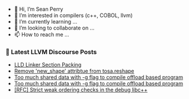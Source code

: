 - 👋 Hi, I’m Sean Perry
- 👀 I’m interested in compilers (c++, COBOL, llvm)
- 🌱 I’m currently learning ...
- 💞️ I’m looking to collaborate on ...
- 📫 How to reach me ...

<!---
s66perry/s66perry is a ✨ special ✨ repository because its `README.md` (this file) appears on your GitHub profile.
You can click the Preview link to take a look at your changes.
--->
### 📕 Latest LLVM Discourse Posts

<!-- DISCOURSE-LLVM:START -->
- [LLD Linker Section Packing](https://discourse.llvm.org/t/lld-linker-section-packing/70234#post_1)
- [Remove &#39;new_shape&#39; attribtue from tosa.reshape](https://discourse.llvm.org/t/remove-new-shape-attribtue-from-tosa-reshape/70125#post_2)
- [Too much shared data with -g flag to compile offload based program](https://discourse.llvm.org/t/too-much-shared-data-with-g-flag-to-compile-offload-based-program/70230#post_3)
- [Too much shared data with -g flag to compile offload based program](https://discourse.llvm.org/t/too-much-shared-data-with-g-flag-to-compile-offload-based-program/70230#post_2)
- [[RFC] Strict weak ordering checks in the debug libc++](https://discourse.llvm.org/t/rfc-strict-weak-ordering-checks-in-the-debug-libc/70217#post_6)
<!-- DISCOURSE-LLVM:END -->
